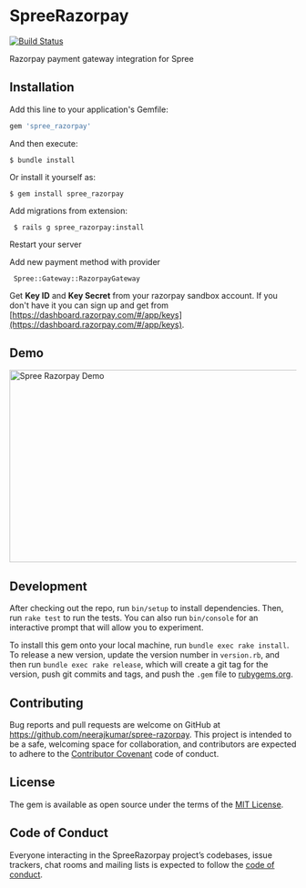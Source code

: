 # SpreeRazorpay

[![Build Status](https://travis-ci.org/neerajkumar/spree-razorpay.svg?branch=master)](https://travis-ci.org/neerajkumar/spree-razorpay)

Razorpay payment gateway integration for Spree

## Installation

Add this line to your application's Gemfile:

```ruby
gem 'spree_razorpay'
```

And then execute:

    $ bundle install

Or install it yourself as:

    $ gem install spree_razorpay

Add migrations from extension:

     $ rails g spree_razorpay:install

Restart your server

Add new payment method with provider

     Spree::Gateway::RazorpayGateway

Get **Key ID** and **Key Secret** from your razorpay sandbox account. If you don't have it you can sign up and get from
[https://dashboard.razorpay.com/#/app/keys](https://dashboard.razorpay.com/#/app/keys).

## Demo

<img src="/assets/images/spree-razorpay-demo.gif" alt="Spree Razorpay Demo" width="740" height="338" class='img-responsive'>

## Development

After checking out the repo, run `bin/setup` to install dependencies. Then, run `rake test` to run the tests. You can also run `bin/console` for an interactive prompt that will allow you to experiment.

To install this gem onto your local machine, run `bundle exec rake install`. To release a new version, update the version number in `version.rb`, and then run `bundle exec rake release`, which will create a git tag for the version, push git commits and tags, and push the `.gem` file to [rubygems.org](https://rubygems.org).

## Contributing

Bug reports and pull requests are welcome on GitHub at https://github.com/neerajkumar/spree-razorpay. This project is intended to be a safe, welcoming space for collaboration, and contributors are expected to adhere to the [Contributor Covenant](http://contributor-covenant.org) code of conduct.

## License

The gem is available as open source under the terms of the [MIT License](https://opensource.org/licenses/MIT).

## Code of Conduct

Everyone interacting in the SpreeRazorpay project’s codebases, issue trackers, chat rooms and mailing lists is expected to follow the [code of conduct](https://github.com/neerajkumar/spree-razorpay/blob/master/CODE_OF_CONDUCT.md).
